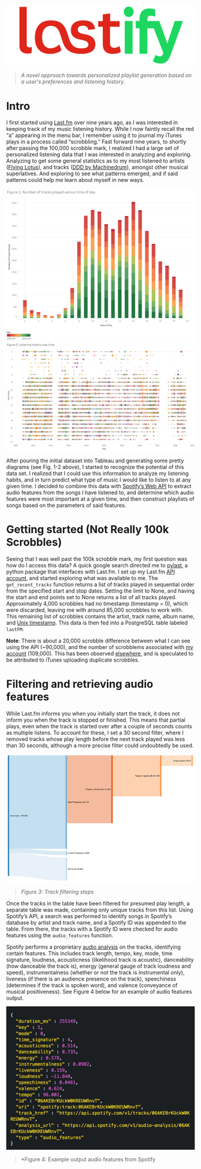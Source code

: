 ![Lastify](/images/lastify_logo.png)
>*A novel approach towards personalized playlist generation based on a user's preferences and listening history.*

# Intro
I first started using [Last.fm](https://last.fm) over nine years ago, as I was interested in keeping track of my music listening history. While I now faintly recall the red “a” appearing in the menu bar, I remember using it to journal my iTunes plays in a process called “scrobbling.”  Fast forward nine years, to shortly after passing the 100,000 scrobble mark, I realized I had a large set of personalized listening data that I was interested in analyzing and exploring. Analyzing to get some general statistics as to my most listened to artists ([Flying Lotus](https://www.youtube.com/watch?v=yK-VuOn1rgs)), and tracks ([DDD by Machinedrum](https://www.youtube.com/watch?v=A2O-Ggo7yoo)), amongst other musical superlatives. And exploring to see what patterns emerged, and if said patterns could help me learn about myself in new ways.

![Figure 1](/images/Figure1.png)
![Figure 2](/images/Figure2.png)

After pouring the initial dataset into Tableau and generating some pretty diagrams (see Fig. 1-2 above), I started to recognize the potential of this data set. I realized that I could use this information to analyze my listening habits, and in turn predict what type of music I would like to listen to at any given time. I decided to combine this data with [Spotify’s Web API](https://developer.spotify.com/) to extract audio features from the songs I have listened to, and determine which audio features were most important at a given time, and then construct playlists of songs based on the parameters of said features.
# Getting started (Not Really 100k Scrobbles)
Seeing that I was well past the 100k scrobble mark, my first question was how do I access this data? A quick google search directed me to [pylast](https://github.com/pylast/pylast), a python package that interfaces with Last.fm. I set up my Last.fm [API account](https://www.last.fm/api), and started exploring what was available to me. The `get_recent_tracks` function returns a list of tracks played in sequential order from the specified start and stop dates. Setting the limit to None, and having the start and end points set to None returns a list of all tracks played. Approximately 4,000 scrobbles had no timestamp (timestamp = 0), which were discarded, leaving me with around 85,000 scrobbles to work with. This remaining list of scrobbles contains the artist, track name, album name, and [Unix timestamp](https://en.wikipedia.org/wiki/Unix_time). This data is then fed into a PostgreSQL table labeled `lastFM`.

**Note**: There is about a 20,000 scrobble difference between what I can see using the API (~90,000), and the number of scrobblems associated with [my account](https://www.last.fm/user/dmatica) (109,000). This has been observed [elsewhere](https://getsatisfaction.com/lastfm/topics/scrobbles-count-in-library-differs-from-scrobbles-count-in-overview), and is speculated to be attributed to iTunes uploading duplicate scrobbles.

# Filtering and retrieving audio features
While Last.fm informs you when you initially start the track, it does not inform you when the track is stopped or finished. This means that partial plays, even when the track is started over after a couple of seconds counts as multiple listens. To account for these, I set a 30 second filter, where I removed tracks whose play length before the next track played was less than 30 seconds, although a more precise filter could undoubtedly be used.

![Figure 3](/images/Figure3.png)
>*Figure 3: Track filtering steps*

Once the tracks in the table have been filtered for presumed play length, a separate table was made, containing only unique tracks from this list.  Using Spotify’s API, a search was performed to identify songs in Spotify’s database by artist and track name, and a Spotify ID was appended to the table.  From there, the tracks with a Spotify ID were checked for audio features using the `audio_features` function.

Spotify performs a proprietary [audio analysis](https://developer.spotify.com/documentation/web-api/reference/tracks/get-audio-features/) on the tracks, identifying certain features. This includes track length, tempo, key, mode, time signature, loudness, acousticness (likelihood track is acoustic), danceability (how danceable the track is), energy (general gauge of track loudness and speed), instrumentalness (whether or not the track is instrumental only), liveness (if there is an audience presence on the track), speechiness (determines if the track is spoken word), and valence (conveyance of musical positiveness). See Figure 4 below for an example of audio features output.

![Figure 4](/images/Figure4.png)
>*Figure 4: Example output audio features from Spotify
